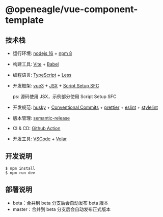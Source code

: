 # @openeagle/vue-component-template

## 技术栈

- 运行环境: [nodejs 16](https://nodejs.org/) + [npm 8](https://www.npmjs.com/)
- 构建工具: [Vite](https://vitejs.dev/) + [Babel](https://babeljs.io)
- 编程语言: [TypeScript](http://www.typescriptlang.org) + [Less](https://lesscss.org)
- 开发框架: [vue3](https://vuejs.org) + [JSX](https://github.com/vuejs/babel-plugin-jsx) + [Script Setup SFC](https://vuejs.org/api/sfc-script-setup.html)

    ps: 源码使用 JSX，示例部分使用 Script Setup SFC

- 开发规范: [husky](https://github.com/typicode/husky) + [Conventional Commits](https://www.conventionalcommits.org) + [prettier](https://prettier.io/) + [eslint](http://eslint.org/) + [stylelint](https://stylelint.io/)
- 版本管理: [semantic-release](https://semantic-release.gitbook.io/)
- CI & CD: [Github Action](https://github.com/features/actions)
- 开发工具: [VSCode](https://code.visualstudio.com/) + [Volar](https://marketplace.visualstudio.com/items?itemName=johnsoncodehk.volar)

## 开发说明

```shell
$ npm install
$ npm run dev
```

## 部署说明

- beta：合并到 beta 分支后会自动发布 beta 版本
- master：合并到 beta 分支后会自动发布正式版本
